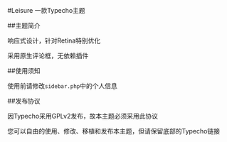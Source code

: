 #Leisure
一款Typecho主题

##主题简介

响应式设计，针对Retina特别优化

采用原生评论框，无依赖插件

##使用须知

使用前请修改`sidebar.php`中的个人信息

##发布协议

因Typecho采用GPLv2发布，故本主题必须采用此协议

您可以自由的使用、修改、移植和发布本主题，但请保留底部的Typecho链接
